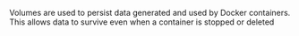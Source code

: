 Volumes are used to persist data generated and used by Docker containers. This allows data to survive even when a container is stopped or deleted